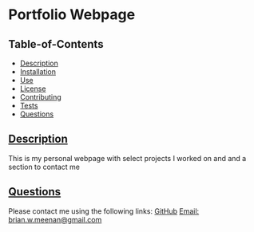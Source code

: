 # Portfolio Webpage
  
   
  
  ## Table-of-Contents

  * [Description](#description)
  * [Installation](#installation)
  * [Use](#use)
  * [License](#license)
  * [Contributing](#contributing)
  * [Tests](#tests)
  * [Questions](#contact)
  
  ## [Description](#table-of-contents)

  This is my personal webpage with select projects I worked on and and a section to contact me
 
  ## [Questions](#table-of-contents)
  Please contact me using the following links:
  [GitHub](https://github.com/Brian-Lets-Go)
  [Email: brian.w.meenan@gmail.com](mailto:brian.w.meenan@gmail.com)
